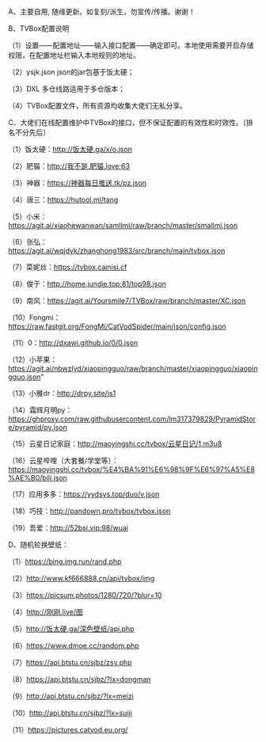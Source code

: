 A、主要自用, 随缘更新。如复刻/派生，勿宣传/传播。谢谢！

B、TVBox配置说明

（1）设置——配置地址——输入接口配置——确定即可。本地使用需要开启存储权限，在配置地址栏输入本地规则的地址。

（2）ysjk.json  json的jar包基于饭太硬；

（3）DXL  多仓线路适用于多仓版本；

（4）TVBox配置文件，所有资源均收集大佬们无私分享。

C、大佬们在线配置维护中TVBox的接口，但不保证配置的有效性和时效性。〔排名不分先后〕

（1）饭太硬：http://饭太硬.ga/x/o.json

（2）肥猫：http://我不是.肥猫.love:63

（3）神器：https://神器每日推送.tk/pz.json

（4）唐三：https://hutool.ml/tang

（5）小米：https://agit.ai/xiaohewanwan/samllmi/raw/branch/master/smallmi.json

（6）张弘：https://agit.ai/wqjdyk/zhanghong1983/src/branch/main/tvbox.json

（7）菜妮丝：https://tvbox.cainisi.cf

（8）俊于：http://home.jundie.top:81/top98.json

（9）南风：https://agit.ai/Yoursmile7/TVBox/raw/branch/master/XC.json

（10）Fongmi：https://raw.fastgit.org/FongMi/CatVodSpider/main/json/config.json

（11）0：http://dxawi.github.io/0/0.json

（12）小苹果：https://agit.ai/nbwzlyd/xiaopingguo/raw/branch/master/xiaopingguo/xiaopingguo.json"

（13）小雅dr：http://drpy.site/js1

（14）霜辉月明py：https://ghproxy.com/raw.githubusercontent.com/lm317379829/PyramidStore/pyramid/py.json

（15）云星日记家庭：http://maoyingshi.cc/tvbox/云星日记/1.m3u8

（16）云星哔哩〔大套餐/学堂等〕：https://maoyingshi.cc/tvbox/%E4%BA%91%E6%98%9F%E6%97%A5%E8%AE%B0/bili.json

（17）应用多多：https://yydsys.top/duo/v.json

（18）巧技：http://pandown.pro/tvbox/tvbox.json

（19）吾爱：http://52bsj.vip:98/wuai

D、随机轮换壁纸：

（1）https://bing.img.run/rand.php

（2）http://www.kf666888.cn/api/tvbox/img

（3）https://picsum.photos/1280/720/?blur=10

（4）http://刚刚.live/图

（5）http://饭太硬.ga/深色壁纸/api.php

（6）https://www.dmoe.cc/random.php

（7）https://api.btstu.cn/sjbz/zsy.php

（8）https://api.btstu.cn/sjbz/?lx=dongman

（9）http://api.btstu.cn/sjbz/?lx=meizi

（10）http://api.btstu.cn/sjbz/?lx=suiji

（11）https://pictures.catvod.eu.org/